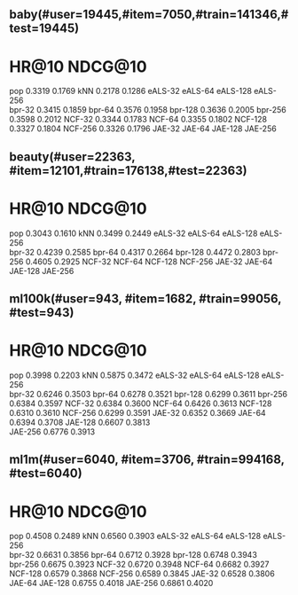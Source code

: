 ## baby(#user=19445,#item=7050,#train=141346,#test=19445)
 #	HR@10	NDCG@10
pop	0.3319	0.1769
kNN	0.2178	0.1286
eALS-32
eALS-64
eALS-128
eALS-256	
bpr-32	0.3415	0.1859
bpr-64	0.3576	0.1958
bpr-128	0.3636	0.2005
bpr-256	0.3598	0.2012
NCF-32	0.3344	0.1783
NCF-64	0.3355	0.1802
NCF-128	0.3327	0.1804
NCF-256	0.3326	0.1796
JAE-32
JAE-64
JAE-128
JAE-256


## beauty(#user=22363, #item=12101,#train=176138,#test=22363)
 #	HR@10	NDCG@10
pop	0.3043	0.1610
kNN	0.3499	0.2449
eALS-32
eALS-64
eALS-128
eALS-256	
bpr-32	0.4239	0.2585
bpr-64	0.4317	0.2664
bpr-128	0.4472	0.2803
bpr-256	0.4605	0.2925
NCF-32
NCF-64
NCF-128
NCF-256
JAE-32
JAE-64
JAE-128
JAE-256

## ml100k(#user=943, #item=1682, #train=99056, #test=943)
 #	HR@10	NDCG@10
pop	0.3998	0.2203
kNN	0.5875	0.3472
eALS-32
eALS-64
eALS-128
eALS-256	
bpr-32	0.6246	0.3503
bpr-64	0.6278	0.3521
bpr-128	0.6299	0.3611
bpr-256	0.6384	0.3597
NCF-32	0.6384	0.3600
NCF-64	0.6426	0.3613
NCF-128 0.6310	0.3610
NCF-256	0.6299	0.3591
JAE-32	0.6352	0.3669
JAE-64	0.6394	0.3708
JAE-128	0.6607	0.3813	
JAE-256	0.6776	0.3913

## ml1m(#user=6040, #item=3706, #train=994168, #test=6040)
 #	HR@10	NDCG@10
pop	0.4508	0.2489
kNN	0.6560	0.3903
eALS-32
eALS-64
eALS-128
eALS-256	
bpr-32	0.6631	0.3856
bpr-64	0.6712	0.3928
bpr-128	0.6748	0.3943	
bpr-256	0.6675	0.3923
NCF-32	0.6720	0.3948
NCF-64	0.6682	0.3927
NCF-128	0.6579	0.3868
NCF-256	0.6589	0.3845
JAE-32	0.6528	0.3806
JAE-64
JAE-128 0.6755 0.4018
JAE-256	0.6861	0.4020 
